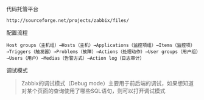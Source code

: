 代码托管平台

```
http://sourceforge.net/projects/zabbix/files/
```

配置流程

```
Host groups（主机组）→Hosts（主机）→Applications（监控项组）→Items（监控项）→Triggers（触发器）→Problems（故障）→Actions（处理动作）→User groups（用户组）→Users（用户）→Medias（告警方式）→Action log（日志审计）
```

调试模式

> Zabbix的调试模式（Debug mode）主要用于前后端的调试，如果想知道对某个页面的查询使用了哪些SQL语句，则可以打开调试模式

